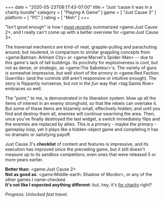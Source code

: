 +++
date = "2020-05-23T08:17:43-07:00"
title = "Just 'cause it was in a charity bundle"
category = [ "Playing A Game" ]
game = [ "Just Cause 3" ]
platform = [ "PC" ]
rating = [ "Meh" ]
+++

"Isn't good enough" is how I [most recently]($SiteBaseURL$2013/06/17/no-just-cause-isnt-a-good-enough-reason/) summarized <game:Just Cause 2>, and I really can't come up with a better overview for <game:Just Cause 3>.

The traversal mechanics are kind-of neat, grapple-pulling and parachuting around; but neutered, in comparison to similar grappling concepts from <game:Batman: Arkham City> or <game:Marvel's Spider-Man> -- due to this game's lack of tall buildings.  Its proclivity for explosiveness is <i>cool</i>, but not as dense, or strategic, as <game:The Saboteur>'s.  The variety of guns is somewhat impressive, but well short of the armory in <game:Red Faction: Guerrilla> (and the controls still aren't responsive or intuitive enough).  The story is flippantly nonsense, but not in the <i>fun</i> way that <tag:Saints Row> embraces so well.

The "point," to me, is demonstrated in its liberation system: blow up all the items of interest in an enemy stronghold, so that the rebels can overtake it.  But some of these items are bizarrely small, effectively hidden; and until you find and destroy them all, enemies will continue swarming the area.  Then, once you've finally destroyed the last widget, a switch immediately flips and the enemies are replaced by allies.  This is a primary - maybe <i>the</i> primary - gameplay loop, yet it plays like a hidden-object game and completing it has no dramatic or satisfying payoff.

Just Cause 3's <b>checklist</b> of content and features is impressive, and its execution has improved since the preceding game, but it still doesn't measure up to its sandbox competitors; even ones that were released 5 or more years earlier.

<b>Better than</b>: <game:Just Cause 2>  
<b>Not as good as</b>: <game:Middle-earth: Shadow of Mordor>, or any of the other games I name-checked.  
<b>It's not like I expected anything different</b>: but, hey, it's <a href="https://www.techradar.com/news/get-54-square-enix-pc-games-for-under-dollar40-in-this-amazing-steam-charity-bundle">for charity</a> right?

<i>Progress: Unlocked fast travel.</i>
